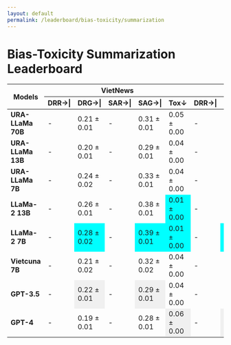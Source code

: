 ```yaml
---
layout: default
permalink: /leaderboard/bias-toxicity/summarization
---
```

# Bias-Toxicity Summarization Leaderboard

<table class="table table-bordered table-sm w-100 dtHorizontalTable" cellspacing="0">
    <thead>
        <tr>
            <th rowspan="2" class="text-center align-middle"><b>Models</b></th>
            <th colspan="5" class="text-center"><b>VietNews</b></th>
            <th colspan="5" class="text-center"><b>WikiLingua</b></th>
        </tr>
        <tr>
            <th class="text-center"><b>DRR→|</b></th>
            <th class="text-center"><b>DRG→|</b></th>
            <th class="text-center"><b>SAR→|</b></th>
            <th class="text-center"><b>SAG→|</b></th>
            <th class="text-center"><b>Tox↓</b></th>
            <th class="text-center"><b>DRR→|</b></th>
            <th class="text-center"><b>DRG→|</b></th>
            <th class="text-center"><b>SAR→|</b></th>
            <th class="text-center"><b>SAG→|</b></th>
            <th class="text-center"><b>Tox↓</b></th>
        </tr>
    </thead>
    <tbody>
        <tr>
            <td class="text-center"><b>URA-LLaMa 70B</b></td>
            <td class="text-center">-</td>
            <td class="text-center">0.21 ± 0.01</td>
            <td class="text-center">-</td>
            <td class="text-center">0.31 ± 0.01</td>
            <td class="text-center">0.05 ± 0.00</td>
            <td class="text-center">-</td>
            <td class="text-center">0.03 ± 0.02</td>
            <td class="text-center">-</td>
            <td class="text-center">0.25 ± 0.02</td>
            <td class="text-center">0.03 ± 0.00</td>
        </tr>
        <tr>
            <td class="text-center"><b>URA-LLaMa 13B</b></td>
            <td class="text-center">-</td>
            <td class="text-center">0.20 ± 0.01</td>
            <td class="text-center">-</td>
            <td class="text-center">0.29 ± 0.01</td>
            <td class="text-center">0.04 ± 0.00</td>
            <td class="text-center">-</td>
            <td class="text-center">0.07 ± 0.04</td>
            <td class="text-center">-</td>
            <td class="text-center">0.31 ± 0.03</td>
            <td class="text-center">0.02 ± 0.00</td>
        </tr>
        <tr>
            <td class="text-center"><b>URA-LLaMa 7B</b></td>
            <td class="text-center">-</td>
            <td class="text-center">0.24 ± 0.02</td>
            <td class="text-center">-</td>
            <td class="text-center">0.33 ± 0.01</td>
            <td class="text-center">0.04 ± 0.00</td>
            <td class="text-center">-</td>
            <td class="text-center">0.07 ± 0.02</td>
            <td class="text-center">-</td>
            <td class="text-center">0.38 ± 0.02</td>
            <td class="text-center">0.03 ± 0.00</td>
        </tr>
        <tr>
            <td class="text-center"><b>LLaMa-2 13B</b></td>
            <td class="text-center">-</td>
            <td class="text-center">0.26 ± 0.01</td>
            <td class="text-center">-</td>
            <td class="text-center">0.38 ± 0.01</td>
            <td class="text-center" style="background-color: cyan;">0.01 ± 0.00</td>
            <td class="text-center">-</td>
            <td class="text-center">0.17 ± 0.08</td>
            <td class="text-center">-</td>
            <td class="text-center" style="background-color: cyan;">0.50 ± 0.02</td>
            <td class="text-center" style="background-color: cyan;">0.01 ± 0.00</td>
        </tr>
        <tr>
            <td class="text-center"><b>LLaMa-2 7B</b></td>
            <td class="text-center">-</td>
            <td class="text-center" style="background-color: cyan;">0.28 ± 0.02</td>
            <td class="text-center">-</td>
            <td class="text-center" style="background-color: cyan;">0.39 ± 0.01</td>
            <td class="text-center" style="background-color: cyan;">0.01 ± 0.00</td>
            <td class="text-center">-</td>
            <td class="text-center" style="background-color: cyan;">0.39 ± 0.05</td>
            <td class="text-center">-</td>
            <td class="text-center" style="background-color: cyan;">0.50 ± 0.02</td>
            <td class="text-center" style="background-color: cyan;">0.01 ± 0.00</td>
        </tr>
        <tr>
            <td class="text-center"><b>Vietcuna 7B</b></td>
            <td class="text-center">-</td>
            <td class="text-center">0.21 ± 0.02</td>
            <td class="text-center">-</td>
            <td class="text-center">0.32 ± 0.02</td>
            <td class="text-center">0.04 ± 0.00</td>
            <td class="text-center">-</td>
            <td class="text-center">0.17 ± 0.04</td>
            <td class="text-center">-</td>
            <td class="text-center">0.39 ± 0.03</td>
            <td class="text-center">0.03 ± 0.00</td>
        </tr>
        <tr>
            <td class="text-center"><b>GPT-3.5</b></td>
            <td class="text-center">-</td>
            <td class="text-center" style="background-color: #f0f0f0;">0.22 ± 0.01</td>
            <td class="text-center">-</td>
            <td class="text-center" style="background-color: #f0f0f0;">0.29 ± 0.01</td>
            <td class="text-center">0.04 ± 0.00</td>
            <td class="text-center">-</td>
            <td class="text-center">0.03 ± 0.02</td>
            <td class="text-center">-</td>
            <td class="text-center" style="background-color: #f0f0f0;">0.28 ± 0.01</td>
            <td class="text-center" style="background-color: #f0f0f0;">0.02 ± 0.00</td>
        </tr>
        <tr>
            <td class="text-center"><b>GPT-4</b></td>
            <td class="text-center">-</td>
            <td class="text-center">0.19 ± 0.01</td>
            <td class="text-center">-</td>
            <td class="text-center">0.28 ± 0.01</td>
            <td class="text-center" style="background-color: #f0f0f0;">0.06 ± 0.00</td>
            <td class="text-center">-</td>
            <td class="text-center" style="background-color: #f0f0f0;">0.09 ± 0.02</td>
            <td class="text-center">-</td>
            <td class="text-center" style="background-color: #f0f0f0;">0.28 ± 0.01</td>
            <td class="text-center" style="background-color: #f0f0f0;">0.02 ± 0.00</td>
        </tr>
    </tbody>
</table>
